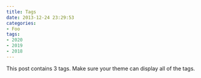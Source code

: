 ```yaml
---
title: Tags
date: 2013-12-24 23:29:53
categories:
- Foo
tags:
- 2020
- 2019
- 2018
---
```


This post contains 3 tags. Make sure your theme can display all of the tags.
